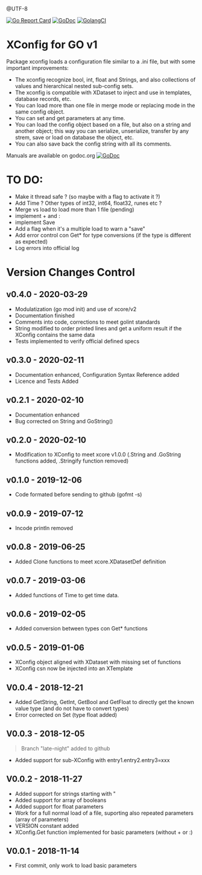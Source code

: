 @UTF-8

[![Go Report Card](https://goreportcard.com/badge/github.com/webability-go/xconfig)](https://goreportcard.com/report/github.com/webability-go/xconfig)
[![GoDoc](https://godoc.org/github.com/webability-go/xconfig?status.png)](https://godoc.org/github.com/webability-go/xconfig)
[![GolangCI](https://golangci.com/badges/github.com/webability-go/xconfig.svg)](https://golangci.com)

XConfig for GO v1
=============================

Package xconfig loads a configuration file similar to a .ini file, but with some important improvements:
- The xconfig recognize bool, int, float and Strings, and also collections of values and hierarchical nested sub-config sets.
- The xconfig is compatible with XDataset to inject and use in templates, database records, etc.
- You can load more than one file in merge mode or replacing mode in the same config object.
- You can set and get parameters at any time.
- You can load the config object based on a file, but also on a string and another object; this way you can serialize, unserialize, transfer by any strem, save or load on database the object, etc.
- You can also save back the config string with all its comments.

Manuals are available on godoc.org [![GoDoc](https://godoc.org/github.com/webability-go/xconfig?status.png)](https://godoc.org/github.com/webability-go/xconfig)


TO DO:
======
- Make it thread safe ? (so maybe with a flag to activate it ?)
- Add Time ? Other types of int32, int64, float32, runes etc ?
- Merge vs load to load more than 1 file (pending)
- implement + and :
- implement Save
- Add a flag when it's a multiple load to warn a "save"
- Add error control con Get* for type conversions (if the type is different as expected)
- Log errors into official log

Version Changes Control
=======================

v0.4.0 - 2020-03-29
-----------------------
- Modulatization (go mod init) and use of xcore/v2
- Documentation finished
- Comments into code, corrections to meet golint standards
- String modified to order printed lines and get a uniform result if the XConfig contains the same data
- Tests implemented to verify official defined specs

v0.3.0 - 2020-02-11
-----------------------
- Documentation enhanced, Configuration Syntax Reference added
- Licence and Tests Added

v0.2.1 - 2020-02-10
-----------------------
- Documentation enhanced
- Bug corrected on String and GoString()

v0.2.0 - 2020-02-10
-----------------------
- Modification to XConfig to meet xcore v1.0.0 (.String and .GoString functions added, .Stringify function removed)

v0.1.0 - 2019-12-06
-----------------------
- Code formated before sending to github (gofmt -s)

v0.0.9 - 2019-07-12
-----------------------
- Incode println removed

v0.0.8 - 2019-06-25
-----------------------
- Added Clone functions to meet xcore.XDatasetDef definition

v0.0.7 - 2019-03-06
-----------------------
- Added functions of Time to get time data.

v0.0.6 - 2019-02-05
-----------------------
- Added conversion between types con Get* functions

v0.0.5 - 2019-01-06
-----------------------
- XConfig object aligned with XDataset with missing set of functions
- XConfig csn now be injected into an XTemplate

V0.0.4 - 2018-12-21
-----------------------
- Added GetString, GetInt, GetBool and GetFloat to directly get the known value type (and do not have to convert types)
- Error corrected on Set (type float added)

V0.0.3 - 2018-12-05
-----------------------
> Branch "late-night" added to github
- Added support for sub-XConfig with entry1.entry2.entry3=xxx

V0.0.2 - 2018-11-27
-----------------------
- Added support for strings starting with "
- Added support for array of booleans
- Added support for float parameters
- Work for a full normal load of a file, suporting also repeated parameters (array of parameters)
- VERSION constant added
- XConfig.Get function implemented for basic parameters (without + or :)

V0.0.1 - 2018-11-14
-----------------------
- First commit, only work to load basic parameters
